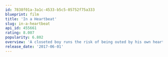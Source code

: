 ```yaml
---
id: 7838f01a-3a1c-4533-b5c5-05752f75a333
blueprint: film
title: 'In a Heartbeat'
slug: in-a-heartbeat
api_id: 455661
rating: 8.007
popularity: 6.802
overview: 'A closeted boy runs the risk of being outed by his own heart after it pops out of his chest to chase down the boy of his dreams.'
release_date: '2017-06-01'
---
```


